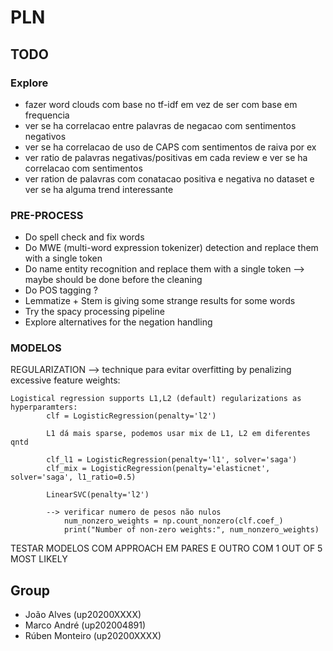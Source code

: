 # PLN

## TODO

### Explore

- fazer word clouds com base no tf-idf em vez de ser com base em frequencia
- ver se ha correlacao entre palavras de negacao com sentimentos negativos
- ver se ha correlacao de uso de CAPS com sentimentos de raiva por ex
- ver ratio de palavras negativas/positivas em cada review e ver se ha correlacao com sentimentos
- ver ration de palavras com conatacao positiva e negativa no dataset e ver se ha alguma trend interessante

### PRE-PROCESS

- Do spell check and fix words
- Do MWE (multi-word expression tokenizer) detection and replace them with a single token
- Do name entity recognition and replace them with a single token --> maybe should be done before the cleaning
- Do POS tagging ?
- Lemmatize + Stem is giving some strange results for some words
- Try the spacy processing pipeline
- Explore alternatives for the negation handling

### MODELOS

REGULARIZATION --> technique para evitar overfitting by penalizing excessive feature weights:

    Logistical regression supports L1,L2 (default) regularizations as hyperparamters:
            clf = LogisticRegression(penalty='l2')  
            
            L1 dá mais sparse, podemos usar mix de L1, L2 em diferentes qntd
            
            clf_l1 = LogisticRegression(penalty='l1', solver='saga')    
            clf_mix = LogisticRegression(penalty='elasticnet', solver='saga', l1_ratio=0.5)

            LinearSVC(penalty='l2') 

            --> verificar numero de pesos não nulos 
                num_nonzero_weights = np.count_nonzero(clf.coef_)
                print("Number of non-zero weights:", num_nonzero_weights)

TESTAR MODELOS COM APPROACH EM PARES E OUTRO COM 1 OUT OF 5 MOST LIKELY

## Group

- João Alves (up20200XXXX)
- Marco André (up202004891)
- Rúben Monteiro (up20200XXXX)
